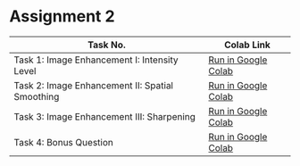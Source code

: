 # Assignment 2

| Task No. | Colab Link |
| ----------- | ---------- |
| Task 1: Image Enhancement I: Intensity Level | <a target="_blank" href="https://colab.research.google.com/drive/1ig8_ckQbwYjp-uDFq8ZyzqdPJugFzLu6?usp=sharing">Run in Google Colab</a> |
| Task 2: Image Enhancement II: Spatial Smoothing | <a target="_blank" href="https://colab.research.google.com/drive/1X_aaz1tH9xbWT1ilMT_mzLq7prDUElLH?usp=sharing">Run in Google Colab</a> |
| Task 3: Image Enhancement III: Sharpening | <a target="_blank" href="https://colab.research.google.com/drive/1oRmFGpyilykkve0GqPXZduWOMV7L3wIm?usp=sharing">Run in Google Colab</a> |
| Task 4: Bonus Question | <a target="_blank" href="https://colab.research.google.com/drive/1sFVLLDg27nAtvKKTz7zBspz5UYy0hFGN?usp=sharing">Run in Google Colab</a> |
